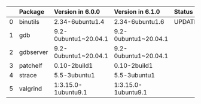 <!-- markdown-link-check-disable -->

|    | Package   | Version in 6.0.0     | Version in 6.1.0     | Status   |
|---:|:----------|:---------------------|:---------------------|:---------|
|  0 | binutils  | 2.34-6ubuntu1.4      | 2.34-6ubuntu1.6      | UPDATED  |
|  1 | gdb       | 9.2-0ubuntu1~20.04.1 | 9.2-0ubuntu1~20.04.1 |          |
|  2 | gdbserver | 9.2-0ubuntu1~20.04.1 | 9.2-0ubuntu1~20.04.1 |          |
|  3 | patchelf  | 0.10-2build1         | 0.10-2build1         |          |
|  4 | strace    | 5.5-3ubuntu1         | 5.5-3ubuntu1         |          |
|  5 | valgrind  | 1:3.15.0-1ubuntu9.1  | 1:3.15.0-1ubuntu9.1  |          |